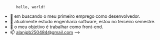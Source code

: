           hello, world!

- 🔭 em buscando o meu primeiro emprego como desenvolvedor.
- 🌱 atualmente estudo engenharia software, estou no terceiro semestre.
- 👯 o meu objetivo é trabalhar como front-end.
- 📫 alanjpb250484@gmail.com
-->

